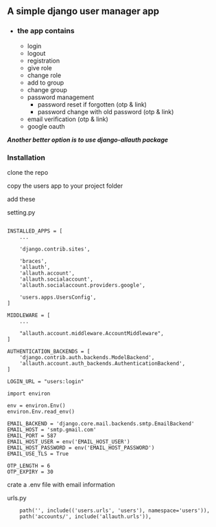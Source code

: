 ## A simple django user manager app 
- ### the app contains
  - login
  - logout
  - registration
  - give role
  - change role
  - add to group
  - change group
  - password management
    - password reset if forgotten (otp & link)
    - password change with old password (otp & link)
  - email verification (otp & link)
  - google oauth

*__Another better option is to use django-allauth package__*

### Installation

clone the repo

copy the users app to your project folder

add these

setting.py

```angular2html

INSTALLED_APPS = [
    ...

    'django.contrib.sites',

    'braces',
    'allauth',
    'allauth.account',
    'allauth.socialaccount',
    'allauth.socialaccount.providers.google',

    'users.apps.UsersConfig',
]
```

```angular2html
MIDDLEWARE = [
    ...

    "allauth.account.middleware.AccountMiddleware",
]
```

```angular2html
AUTHENTICATION_BACKENDS = [
    'django.contrib.auth.backends.ModelBackend',
    'allauth.account.auth_backends.AuthenticationBackend',
]
```

```angular2html
LOGIN_URL = "users:login"
```

```commandline
import environ

env = environ.Env()
environ.Env.read_env()

EMAIL_BACKEND = 'django.core.mail.backends.smtp.EmailBackend'
EMAIL_HOST = 'smtp.gmail.com'
EMAIL_PORT = 587
EMAIL_HOST_USER = env('EMAIL_HOST_USER')
EMAIL_HOST_PASSWORD = env('EMAIL_HOST_PASSWORD')
EMAIL_USE_TLS = True
```

```angular2html
OTP_LENGTH = 6
OTP_EXPIRY = 30
```

crate a .env file with email information

urls.py

```commandline
    path('', include(('users.urls', 'users'), namespace='users')),
    path('accounts/', include('allauth.urls')),
```
